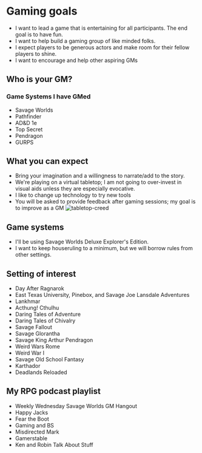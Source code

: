 # Gaming goals* I want to lead a game that is entertaining for all participants. The end goal is to have fun.* I want to help build a gaming group of like minded folks.* I expect players to be generous actors and make room for their fellow  players to shine.* I want to encourage and help other aspiring GMs## Who is your GM?### Game Systems I have GMed* Savage Worlds* Pathfinder* AD&D 1e* Top Secret* Pendragon* GURPS## What you can expect* Bring your imagination and a willingness to narrate/add to the story. * We're playing on a virtual tabletop; I am not going to over-invest in visual aids unless they are especially evocative.* I like to change up technology to try new tools* You will be asked to provide feedback after gaming sessions; my goal is to improve as a GM![tabletop-creed](http://fragsandbeer.com/wp-content/uploads/2016/05/TabletopCreed.jpg)## Game systems* I'll be using Savage Worlds Deluxe Explorer's Edition.* I want to keep  houseruling to a minimum, but we will borrow rules from other settings.## Setting of interest* Day After Ragnarok* East Texas University, Pinebox, and Savage Joe Lansdale Adventures* Lankhmar* Acthung! Cthulhu* Daring Tales of Adventure* Daring Tales of Chivalry* Savage Fallout* Savage Glorantha* Savage King Arthur Pendragon* Weird Wars Rome* Weird War I* Savage Old School Fantasy* Karthador* Deadlands Reloaded## My RPG podcast playlist* Weekly Wednesday Savage Worlds GM Hangout* Happy Jacks* Fear the Boot* Gaming and BS* Misdirected Mark* Gamerstable* Ken and Robin Talk About Stuff 